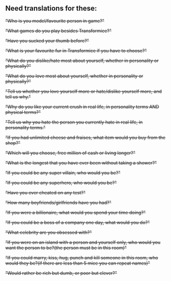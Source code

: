 ## Need translations for these:

~~"Who is you model/favourite person in game?"~~

~~"What games do you play besides Transformice?"~~

~~"Have you sucked your thumb before?"~~

~~"What is your favourite fur in Transformice if you have to choose?"~~

~~"What do you dislike/hate most about yourself, whether in personality or physically?"~~

~~"What do you love most about yourself, whether in personality or physically?"~~

~~"Tell us whether you love yourself more or hate/dislike yourself more, and tell us why."~~

~~"Why do you like your current crush in real life, in personality terms AND physical terms?"~~

~~"Tell us why you hate the person you currently hate in real life, in personality terms."~~

~~"If you had unlimited cheese and fraises, what item would you buy from the shop?"~~

~~"Which will you choose, free million of cash or living longer?"~~

~~"What is the longest that you have ever been without taking a shower?"~~

~~"If you could be any super villain, who would you be?"~~

~~"If you could be any superhero, who would you be?"~~

~~"Have you ever cheated on any test?"~~

~~"How many boyfriends/girlfriends have you had?"~~

~~"If you were a billionaire, what would you spend your time doing?"~~

~~"If you could be a boss of a company one day, what would you do?"~~

~~"What celebrity are you obsessed with?"~~

~~"If you were on an island with a person and yourself only, who would you want the person to be?(the person must be in this room)"~~

~~"If you could marry, kiss, hug, punch and kill someone in this room, who would they be?(if there are less than 5 mice you can repeat names)"~~

~~"Would rather be rich but dumb, or poor but clever?"~~
